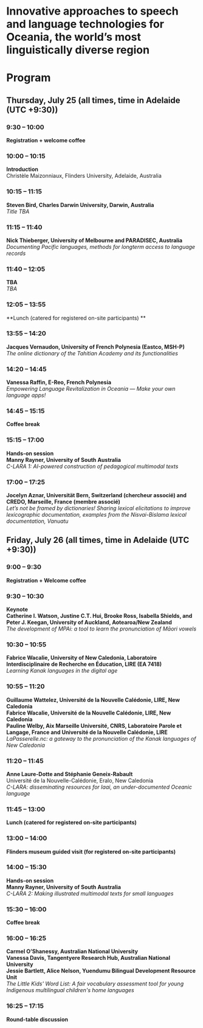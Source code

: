# Innovative approaches to speech and language technologies for Oceania, the world’s most linguistically diverse region

# Program

## Thursday, July 25 (all times, time in Adelaide (UTC +9:30))

### 9:30 – 10:00
**Registration + welcome coffee**

### 10:00 – 10:15
**Introduction**  
Christèle Maizonniaux, Flinders University, Adelaide, Australia

### 10:15 – 11:15
**Steven Bird, Charles Darwin University, Darwin, Australia**  
*Title TBA*

### 11:15 – 11:40
**Nick Thieberger, University of Melbourne and PARADISEC, Australia**      
*Documenting Pacific languages, methods for longterm access to language records*

### 11:40 – 12:05
**TBA**  
*TBA*

### 12:05 – 13:55
**Lunch (catered for registered on-site participants) **

### 13:55 – 14:20
**Jacques Vernaudon, University of French Polynesia (Eastco, MSH-P)**  
*The online dictionary of the Tahitian Academy and its functionalities*

### 14:20 – 14:45
**Vanessa Raffin, E-Reo, French Polynesia**  
*Empowering Language Revitalization in Oceania — Make your own language apps!*

### 14:45 – 15:15
**Coffee break**

### 15:15 – 17:00
**Hands-on session**  
**Manny Rayner, University of South Australia**   
*C-LARA 1: AI-powered construction of pedagogical multimodal texts*

### 17:00 – 17:25
**Jocelyn Aznar, Universität Bern, Switzerland (chercheur associé) and CREDO, Marseille, France (membre associé)**  
*Let’s not be framed by dictionaries! Sharing lexical elicitations to improve lexicographic documentation, examples from the Nisvai-Bislama lexical documentation, Vanuatu*

## Friday, July 26 (all times, time in Adelaide (UTC +9:30))

### 9:00 – 9:30
**Registration + Welcome coffee**

### 9:30 – 10:30

**Keynote**   
**Catherine I. Watson, Justine C.T. Hui, Brooke Ross, Isabella Shields, and Peter J. Keegan, University of Auckland, Aotearoa/New Zealand**   
*The development of MPAi: a tool to learn the pronunciation of Māori vowels*

### 10:30 – 10:55
**Fabrice Wacalie, University of New Caledonia, Laboratoire Interdisciplinaire de Recherche en Éducation, LIRE (EA 7418)**  
*Learning Kanak languages in the digital age*

### 10:55 – 11:20
**Guillaume Wattelez, Université de la Nouvelle Calédonie, LIRE, New Caledonia**    
**Fabrice Wacalie, Université de la Nouvelle Calédonie, LIRE, New Caledonia**  
**Pauline Welby, Aix Marseille Université, CNRS, Laboratoire Parole et Langage, France and Université de la Nouvelle Calédonie, LIRE**  
*LaPasserelle.nc: a gateway to the pronunciation of the Kanak languages of New Caledonia*

### 11:20 – 11:45
**Anne Laure-Dotte and Stéphanie Geneix-Rabault**  
Université de la Nouvelle-Calédonie, Eralo, New Caledonia  
*C-LARA: disseminating resources for Iaai, an under-documented Oceanic language*

### 11:45 – 13:00
**Lunch (catered for registered on-site participants)**

### 13:00 – 14:00
**Flinders museum guided visit (for registered on-site participants)**

### 14:00 – 15:30
**Hands-on session**  
**Manny Rayner, University of South Australia**    
*C-LARA 2: Making illustrated multimodal texts for small languages*

### 15:30 – 16:00
**Coffee break**

### 16:00 – 16:25
**Carmel O’Shanessy, Australian National University**  
**Vanessa Davis, Tangentyere Research Hub, Australian National University**  
**Jessie Bartlett, Alice Nelson, Yuendumu Bilingual Development Resource Unit**  
*The Little Kids' Word List: A fair vocabulary assessment tool for young Indigenous multilingual children's home languages*

### 16:25 – 17:15
**Round-table discussion**
